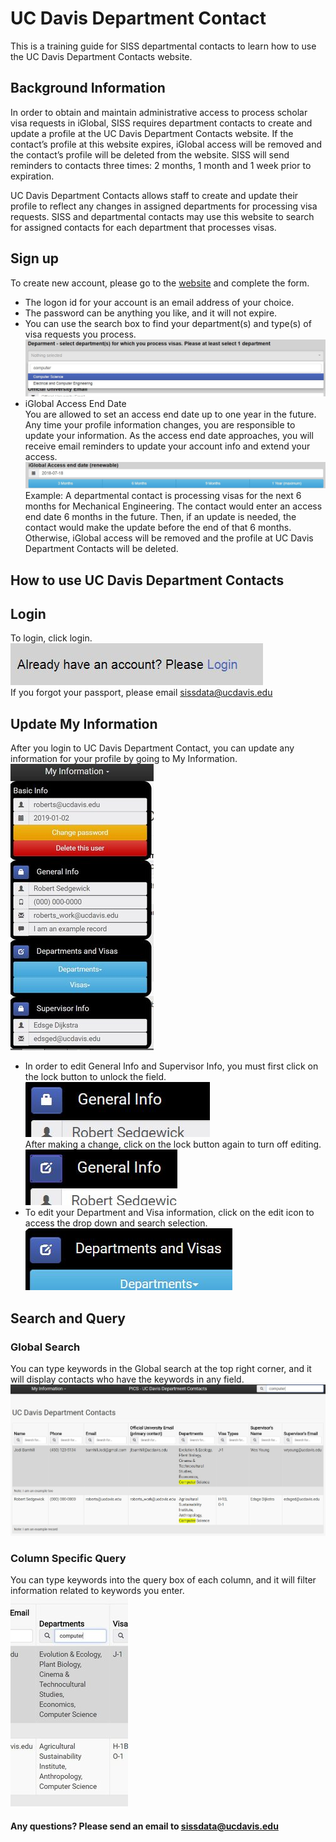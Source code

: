 # UC Davis Department Contact
This is a training guide for SISS departmental contacts to learn how to use the UC Davis Department Contacts website.

## Background Information
In order to obtain and maintain administrative access to process scholar visa requests in iGlobal, SISS requires department contacts to create and update a profile at the UC Davis Department Contacts website.  If the contact’s profile at this website expires, iGlobal access will be removed and the contact’s profile will be deleted from the website.  SISS will send reminders to contacts three times: 2 months, 1 month and 1 week prior to expiration.  
  
UC Davis Department Contacts allows staff to create and update their profile to reflect any changes in assigned departments for processing visa requests.  SISS and departmental contacts may use this website to search for assigned contacts for each department that processes visas.

## Sign up
To create new account, please go to the [website](http://138.197.220.35/welcome.html) and complete the form.
- The logon id for your account is an email address of your choice.
- The password can be anything you like, and it will not expire.
- You can use the search box to find your department(s) and type(s) of visa requests you process.
![search_box](/readme_resource/search_box.JPG)
- iGlobal Access End Date  
  You are allowed to set an access end date up to one year in the future. Any time your profile information changes, you are responsible to update your information. As the access end date approaches, you will receive email reminders to update your account info and extend your access.  
  ![end_date](/readme_resource/end_date.JPG)  
  Example: A departmental contact is processing visas for the next 6 months for Mechanical Engineering. The contact would enter an access end date 6 months in the future. Then, if an update is needed, the contact would make the update before the end of that 6 months. Otherwise, iGlobal access will be removed and the profile at UC Davis Department Contacts will be deleted.  

## How to use UC Davis Department Contacts

## Login
To login, click login.  
![login](/readme_resource/login.JPG)  
If you forgot your passport, please email sissdata@ucdavis.edu

## Update My Information
After you login to UC Davis Department Contact, you can update any information for your profile by going to My Information.  
![change](/readme_resource/change.JPG)    
- In order to edit General Info and Supervisor Info, you must first click on the lock button to unlock the field.  
![unlock](/readme_resource/unlock.JPG)    
After making a change, click on the lock button again to turn off editing.  
![lock](/readme_resource/lock.JPG)     
- To edit your Department and Visa information, click on the edit icon to access the drop down and search selection.  
![edit](/readme_resource/edit.JPG)

## Search and Query
### Global Search
You can type keywords in the Global search at the top right corner, and it will display contacts who have the keywords in any field.  
![search](/readme_resource/search.JPG)
### Column Specific Query
You can type keywords into the query box of each column, and it will filter information related to keywords you enter.    
![query](/readme_resource/query.JPG)

#### Any questions? Please send an email to sissdata@ucdavis.edu
